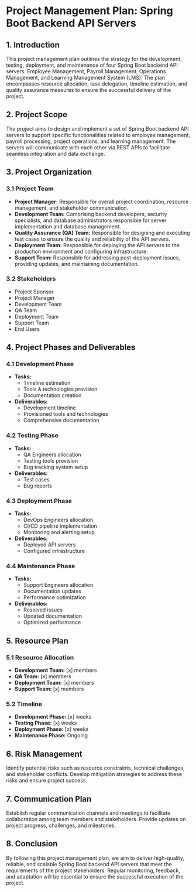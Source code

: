 # Project Management Plan: Spring Boot Backend API Servers

## 1. Introduction

This project management plan outlines the strategy for the development, testing, deployment, and maintenance of four Spring Boot backend API servers: Employee Management, Payroll Management, Operations Management, and Learning Management System (LMS). The plan encompasses resource allocation, task delegation, timeline estimation, and quality assurance measures to ensure the successful delivery of the project.

## 2. Project Scope

The project aims to design and implement a set of Spring Boot backend API servers to support specific functionalities related to employee management, payroll processing, project operations, and learning management. The servers will communicate with each other via REST APIs to facilitate seamless integration and data exchange.

## 3. Project Organization

### 3.1 Project Team

- **Project Manager:** Responsible for overall project coordination, resource management, and stakeholder communication.
- **Development Team:** Comprising backend developers, security specialists, and database administrators responsible for server implementation and database management.
- **Quality Assurance (QA) Team:** Responsible for designing and executing test cases to ensure the quality and reliability of the API servers.
- **Deployment Team:** Responsible for deploying the API servers to the production environment and configuring infrastructure.
- **Support Team:** Responsible for addressing post-deployment issues, providing updates, and maintaining documentation.

### 3.2 Stakeholders

- Project Sponsor
- Project Manager
- Development Team
- QA Team
- Deployment Team
- Support Team
- End Users

## 4. Project Phases and Deliverables

### 4.1 Development Phase

- **Tasks:**
    - Timeline estimation
    - Tools & technologies provision
    - Documentation creation
- **Deliverables:**
    - Development timeline
    - Provisioned tools and technologies
    - Comprehensive documentation

### 4.2 Testing Phase

- **Tasks:**
    - QA Engineers allocation
    - Testing tools provision
    - Bug tracking system setup
- **Deliverables:**
    - Test cases
    - Bug reports

### 4.3 Deployment Phase

- **Tasks:**
    - DevOps Engineers allocation
    - CI/CD pipeline implementation
    - Monitoring and alerting setup
- **Deliverables:**
    - Deployed API servers
    - Configured infrastructure

### 4.4 Maintenance Phase

- **Tasks:**
    - Support Engineers allocation
    - Documentation updates
    - Performance optimization
- **Deliverables:**
    - Resolved issues
    - Updated documentation
    - Optimized performance

## 5. Resource Plan

### 5.1 Resource Allocation

- **Development Team:** [x] members
- **QA Team:**  [x] members
- **Deployment Team:**  [x] members
- **Support Team:**  [x] members

### 5.2 Timeline

- **Development Phase:**  [x] weeks
- **Testing Phase:**  [x] weeks
- **Deployment Phase:**  [x] weeks
- **Maintenance Phase:** Ongoing

## 6. Risk Management

Identify potential risks such as resource constraints, technical challenges, and stakeholder conflicts. Develop mitigation strategies to address these risks and ensure project success.

## 7. Communication Plan

Establish regular communication channels and meetings to facilitate collaboration among team members and stakeholders. Provide updates on project progress, challenges, and milestones.

## 8. Conclusion

By following this project management plan, we aim to deliver high-quality, reliable, and scalable Spring Boot backend API servers that meet the requirements of the project stakeholders. Regular monitoring, feedback, and adaptation will be essential to ensure the successful execution of the project.
